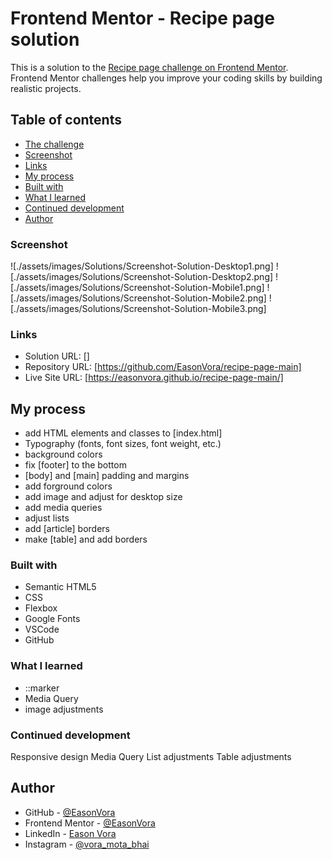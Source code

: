 # Frontend Mentor - Recipe page solution

This is a solution to the [Recipe page challenge on Frontend Mentor](https://www.frontendmentor.io/challenges/recipe-page-KiTsR8QQKm). Frontend Mentor challenges help you improve your coding skills by building realistic projects. 

## Table of contents


- [The challenge](#the-challenge)
- [Screenshot](#screenshot)
- [Links](#links)
- [My process](#my-process)
- [Built with](#built-with)
- [What I learned](#what-i-learned)
- [Continued development](#continued-development)
- [Author](#author)

### Screenshot

![./assets/images/Solutions/Screenshot-Solution-Desktop1.png]
![./assets/images/Solutions/Screenshot-Solution-Desktop2.png]
![./assets/images/Solutions/Screenshot-Solution-Mobile1.png]
![./assets/images/Solutions/Screenshot-Solution-Mobile2.png]
![./assets/images/Solutions/Screenshot-Solution-Mobile3.png]


### Links

- Solution URL: []
- Repository URL: [https://github.com/EasonVora/recipe-page-main]
- Live Site URL: [https://easonvora.github.io/recipe-page-main/]

## My process
- add HTML elements and classes to [index.html]
- Typography (fonts, font sizes, font weight, etc.)
- background colors
- fix [footer] to the bottom
- [body] and [main] padding and margins
- add forground colors
- add image and adjust for desktop size
- add media queries
- adjust lists
- add [article] borders
- make [table] and add borders


### Built with

- Semantic HTML5
- CSS
- Flexbox
- Google Fonts
- VSCode
- GitHub

### What I learned

- ::marker
- Media Query
- image adjustments

### Continued development

Responsive design
Media Query
List adjustments
Table adjustments

## Author

- GitHub - [@EasonVora](https://github.com/EasonVora)
- Frontend Mentor - [@EasonVora](https://www.frontendmentor.io/profile/EasonVora)
- LinkedIn - [Eason Vora](https://www.linkedin.com/in/eason-vora-5a043b262/)
- Instagram - [@vora_mota_bhai](https://www.instagram.com/vora_mota_bhai/)
